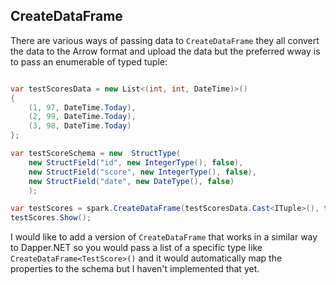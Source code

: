  ## CreateDataFrame

There are various ways of passing data to `CreateDataFrame` they all convert the data to the Arrow format and upload the data but the preferred wway is to pass an enumerable of typed tuple:


```csharp

var testScoresData = new List<(int, int, DateTime)>()
{
    (1, 97, DateTime.Today),
    (2, 99, DateTime.Today),
    (3, 98, DateTime.Today)
};

var testScoreSchema = new  StructType(
    new StructField("id", new IntegerType(), false),
    new StructField("score", new IntegerType(), false),
    new StructField("date", new DateType(), false)
    );

var testScores = spark.CreateDataFrame(testScoresData.Cast<ITuple>(), testScoreSchema);
testScores.Show();

```

I would like to add a version of `CreateDataFrame` that works in a similar way to Dapper.NET so you would pass a list of a specific type like `CreateDataFrame<TestScore>()` and it would automatically map the properties to the schema but I haven't implemented that yet.